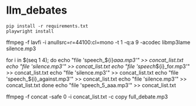# llm_debates

```
pip install -r requirements.txt
playwright install
```

ffmpeg -f lavfi -i anullsrc=r=44100:cl=mono -t 1 -q:a 9 -acodec libmp3lame silence.mp3


for i in $(seq 1 4); do
  echo "file 'speech_${i}_aaa.mp3'" >> concat_list.txt
  echo "file 'silence.mp3'"  >> concat_list.txt
  echo "file 'speech_${i}_for.mp3'" >> concat_list.txt
  echo "file 'silence.mp3'"  >> concat_list.txt
  echo "file 'speech_${i}_against.mp3'" >> concat_list.txt
  echo "file 'silence.mp3'"  >> concat_list.txt
done
echo "file 'speech_5_aaa.mp3'" >> concat_list.txt


ffmpeg -f concat -safe 0 -i concat_list.txt -c copy full_debate.mp3

